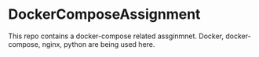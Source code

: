 # DockerComposeAssignment
This repo contains a docker-compose related assginmnet. Docker, docker-compose, nginx, python are being used here.
